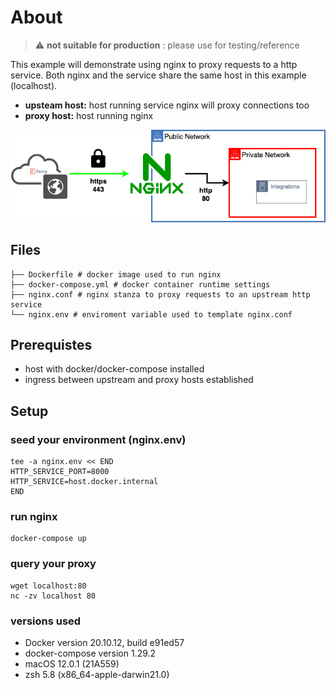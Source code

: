 # About
> :warning:  **not suitable for production** : please use for testing/reference

This example will demonstrate using nginx to proxy requests to a http service.
Both nginx and the service share the same host in this example (localhost).

- **upsteam host:**  host running service nginx will proxy connections too
- **proxy host:**  host running nginx

![http](../misc/https.png)

## Files

```
├── Dockerfile # docker image used to run nginx
├── docker-compose.yml # docker container runtime settings
├── nginx.conf # nginx stanza to proxy requests to an upstream http service
└── nginx.env # enviroment variable used to template nginx.conf
```

## Prerequistes

- host with docker/docker-compose installed
- ingress between upstream and proxy hosts established

## Setup

### seed your environment (nginx.env)

```
tee -a nginx.env << END
HTTP_SERVICE_PORT=8000
HTTP_SERVICE=host.docker.internal
END
```

### run nginx

```
docker-compose up
```

### query your proxy

```
wget localhost:80
nc -zv localhost 80
```


### versions used
- Docker version 20.10.12, build e91ed57
- docker-compose version 1.29.2
- macOS 12.0.1 (21A559)
- zsh 5.8 (x86_64-apple-darwin21.0)
